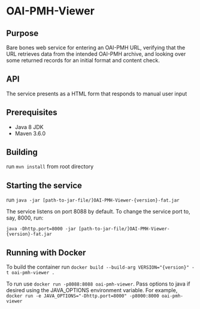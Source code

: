 # OAI-PMH-Viewer

## Purpose
Bare bones web service for entering an OAI-PMH URL, verifying that the URL retrieves data from the intended OAI-PMH archive, and looking over some returned records for an initial format and content check.

## API
The service presents as a HTML form that responds to manual user input

## Prerequisites
- Java 8 JDK
- Maven 3.6.0

## Building
run `mvn install` from root directory

## Starting the service
run `java -jar [path-to-jar-file/]OAI-PMH-Viewer-{version}-fat.jar`

The service listens on port 8088 by default. To change the service port to, say, 8000, run:

`java -Dhttp.port=8000 -jar [path-to-jar-file/]OAI-PMH-Viewer-{version}-fat.jar`

## Running with Docker
To build the container run `docker build --build-arg VERSION="{version}" -t oai-pmh-viewer .`

To run use `docker run -p8088:8088 oai-pmh-viewer`. Pass options to java if desired using the JAVA_OPTIONS environment variable. For example, `docker run -e JAVA_OPTIONS="-Dhttp.port=8000" -p8000:8000 oai-pmh-viewer`
